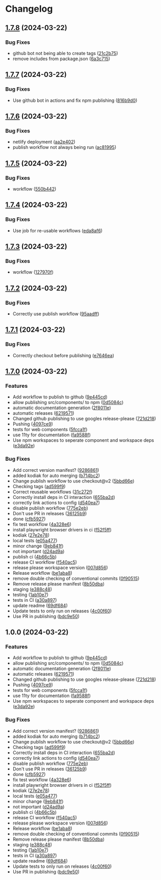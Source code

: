 # Changelog

## [1.7.8](https://github.com/hudson-newey/webcomponents-workspace/compare/web-components-workspace-v1.7.7...web-components-workspace-v1.7.8) (2024-03-22)


### Bug Fixes

* github bot not being able to create tags ([21c2b75](https://github.com/hudson-newey/webcomponents-workspace/commit/21c2b758177071c3fecb1ea73e607ed10b7f1e19))
* remove includes from package.json ([6a3c715](https://github.com/hudson-newey/webcomponents-workspace/commit/6a3c715065ecdebc1717a050ac1bf5891f067520))

## [1.7.7](https://github.com/hudson-newey/webcomponents-workspace/compare/web-components-workspace-v1.7.6...web-components-workspace-v1.7.7) (2024-03-22)


### Bug Fixes

* Use github bot in actions and fix npm publishing ([816b9d0](https://github.com/hudson-newey/webcomponents-workspace/commit/816b9d0b12e86e05ce37ff8dd66d7ad2b1ab0987))

## [1.7.6](https://github.com/hudson-newey/webcomponents-workspace/compare/web-components-workspace-v1.7.5...web-components-workspace-v1.7.6) (2024-03-22)


### Bug Fixes

* netlify deployment ([aa2e402](https://github.com/hudson-newey/webcomponents-workspace/commit/aa2e4023a8361c8b7f30777fa95732edfd028134))
* publish workflow not always being run ([ac81995](https://github.com/hudson-newey/webcomponents-workspace/commit/ac8199546e2a9c7d1abf7d1d68cbe170d0533c24))

## [1.7.5](https://github.com/hudson-newey/webcomponents-workspace/compare/web-components-workspace-v1.7.4...web-components-workspace-v1.7.5) (2024-03-22)


### Bug Fixes

* workflow ([550b442](https://github.com/hudson-newey/webcomponents-workspace/commit/550b4422f540135d5990afd82f97eeeb489ca377))

## [1.7.4](https://github.com/hudson-newey/webcomponents-workspace/compare/web-components-workspace-v1.7.3...web-components-workspace-v1.7.4) (2024-03-22)


### Bug Fixes

* Use job for re-usable workflows ([eda8af6](https://github.com/hudson-newey/webcomponents-workspace/commit/eda8af6b18a932b4f471d1d46eb71d8624732e06))

## [1.7.3](https://github.com/hudson-newey/webcomponents-workspace/compare/web-components-workspace-v1.7.2...web-components-workspace-v1.7.3) (2024-03-22)


### Bug Fixes

* workflow ([127970f](https://github.com/hudson-newey/webcomponents-workspace/commit/127970fef1718abef74db0411d97097901a7f262))

## [1.7.2](https://github.com/hudson-newey/webcomponents-workspace/compare/web-components-workspace-v1.7.1...web-components-workspace-v1.7.2) (2024-03-22)


### Bug Fixes

* Correctly use publish workflow ([95aadff](https://github.com/hudson-newey/webcomponents-workspace/commit/95aadff1e9a32c97dd8fbf8624541ef4911f8baa))

## [1.7.1](https://github.com/hudson-newey/webcomponents-workspace/compare/web-components-workspace-v1.7.0...web-components-workspace-v1.7.1) (2024-03-22)


### Bug Fixes

* Correctly checkout before publishing ([e7646ea](https://github.com/hudson-newey/webcomponents-workspace/commit/e7646ead8f1039c765822758433cbdf0b5ba49be))

## [1.7.0](https://github.com/hudson-newey/webcomponents-workspace/compare/web-components-workspace-v1.6.0...web-components-workspace-v1.7.0) (2024-03-22)


### Features

* Add workflow to publish to github ([9e445cd](https://github.com/hudson-newey/webcomponents-workspace/commit/9e445cd7ab698309093b390142a92d7d1068f178))
* allow publishing src/components/ to npm ([0d5084c](https://github.com/hudson-newey/webcomponents-workspace/commit/0d5084cb910d1079cd8c3d1f05fc9c1cd50f5dc7))
* automatic documentation generation ([2f8011e](https://github.com/hudson-newey/webcomponents-workspace/commit/2f8011e88644d72d9ca152f5555c05331acd35f2))
* automatic releases ([6219571](https://github.com/hudson-newey/webcomponents-workspace/commit/62195718ea0e19415c5b6e50f680cb8da955f8f0))
* Changed github publishing to use googles release-please ([721d218](https://github.com/hudson-newey/webcomponents-workspace/commit/721d21814253bc3e35db0e414c60bd1f2322d753))
* Pushing ([4097ce9](https://github.com/hudson-newey/webcomponents-workspace/commit/4097ce99a4e2f28747712005608d849a0a08ef0d))
* tests for web components ([5fcca1f](https://github.com/hudson-newey/webcomponents-workspace/commit/5fcca1f9ca67541e56132e55b5c5c49ce8e008eb))
* use 11ty for documentation ([fa9588f](https://github.com/hudson-newey/webcomponents-workspace/commit/fa9588f0b75af660cc0fbd0ec2007be092096f8a))
* Use npm workspaces to seperate component and workspace deps ([e3da92e](https://github.com/hudson-newey/webcomponents-workspace/commit/e3da92e84f26cbc1ae20b4769f285354ae6f285e))


### Bug Fixes

* Add correct version manifest? ([9286861](https://github.com/hudson-newey/webcomponents-workspace/commit/92868618d31ab4f57e39c50eafad0ef2a3054152))
* added kodiak for auto merging ([b714bc2](https://github.com/hudson-newey/webcomponents-workspace/commit/b714bc220fc0a7f4a4d039a58726b456045c0f09))
* Change publish workflow to use checkout@v2 ([5bbd66e](https://github.com/hudson-newey/webcomponents-workspace/commit/5bbd66e27fceafb6e768b372a5ff56899eb19cae))
* Checking tags ([ad599f9](https://github.com/hudson-newey/webcomponents-workspace/commit/ad599f9771fd597493b0c6b2aaf188a53a93ffb6))
* Correct reusable workflows ([31c272f](https://github.com/hudson-newey/webcomponents-workspace/commit/31c272f9ae32444ebaec59eb72593e614c9aa4f4))
* Correctly install deps in CI interaction ([655ba2d](https://github.com/hudson-newey/webcomponents-workspace/commit/655ba2d61060ea510334174036f19af66a333847))
* correctly link actions to config ([d540ea7](https://github.com/hudson-newey/webcomponents-workspace/commit/d540ea7a5407de2ef89cef59b690a8479845d0ce))
* disable publish workflow ([775e2eb](https://github.com/hudson-newey/webcomponents-workspace/commit/775e2eb6eb9332199f1b129008e8d696573a6adb))
* Don't use PR in releases ([36125b9](https://github.com/hudson-newey/webcomponents-workspace/commit/36125b95d609fef0b895a61188a4b8c5d01a9044))
* done ([cfb5927](https://github.com/hudson-newey/webcomponents-workspace/commit/cfb5927bb6f7de37456edd15d034a603dde29fe1))
* fix test workflow ([4a328e6](https://github.com/hudson-newey/webcomponents-workspace/commit/4a328e660a699adfafed1cbe2af5644edcd048cd))
* install playwright browser drivers in ci ([f52f5ff](https://github.com/hudson-newey/webcomponents-workspace/commit/f52f5ff98546a84ec3dcd9a171082478b8d4282b))
* kodiak ([27e2e78](https://github.com/hudson-newey/webcomponents-workspace/commit/27e2e78dbc9db91cae7f3676ff103d3b0b73411d))
* local tests ([e05a477](https://github.com/hudson-newey/webcomponents-workspace/commit/e05a477e459aab089fa3cacf3d2cdd31b381c6dc))
* minor change ([9eb841f](https://github.com/hudson-newey/webcomponents-workspace/commit/9eb841fb65dd942e7cb8072540726baff7c9bb79))
* not important ([d24ad9a](https://github.com/hudson-newey/webcomponents-workspace/commit/d24ad9ac2c218cad23dbe7e658d3a9af02cde5ac))
* publish ci ([4b66c5b](https://github.com/hudson-newey/webcomponents-workspace/commit/4b66c5bd3afa89ec89ad1e89c4b0c6aa5d8034b2))
* release CI workflow ([f540ac5](https://github.com/hudson-newey/webcomponents-workspace/commit/f540ac5377adcba4c40e9efbac39d23b6523b891))
* release please workspace version ([007d856](https://github.com/hudson-newey/webcomponents-workspace/commit/007d856f8d26be4eddbf81ef15791c30894d5f1f))
* Release workflow ([be1aba8](https://github.com/hudson-newey/webcomponents-workspace/commit/be1aba80db933c01901f3828cad431d7f07b9047))
* remove double checking of conventional commits ([0f90515](https://github.com/hudson-newey/webcomponents-workspace/commit/0f905156e645f6c5538778d6a272cad26aa4a718))
* Remove release please manifest ([8b50dba](https://github.com/hudson-newey/webcomponents-workspace/commit/8b50dbadce7d1da235e6c1aaa51d8c272cc38f94))
* staging ([e388c48](https://github.com/hudson-newey/webcomponents-workspace/commit/e388c480a54f284f47088ac5bd7ce6cfe7e1debc))
* testing ([1ab10e7](https://github.com/hudson-newey/webcomponents-workspace/commit/1ab10e74ee20325abd82872e5db6dc6999cc5ff7))
* tests in CI ([a30a897](https://github.com/hudson-newey/webcomponents-workspace/commit/a30a8973754171000e1b08b51236ff4f70044f58))
* update readme ([69df684](https://github.com/hudson-newey/webcomponents-workspace/commit/69df6844aa8997a44023a0a8589687c30c4167c2))
* Update tests to only run on releases ([4c00f60](https://github.com/hudson-newey/webcomponents-workspace/commit/4c00f605d34422e39f2f93a61072d999d9f0b60d))
* Use PR in publishing ([bdc9e50](https://github.com/hudson-newey/webcomponents-workspace/commit/bdc9e50d3b2a49b0285b3edaac5e9950fbdc058b))

## 1.0.0 (2024-03-22)


### Features

* Add workflow to publish to github ([9e445cd](https://github.com/hudson-newey/webcomponents-workspace/commit/9e445cd7ab698309093b390142a92d7d1068f178))
* allow publishing src/components/ to npm ([0d5084c](https://github.com/hudson-newey/webcomponents-workspace/commit/0d5084cb910d1079cd8c3d1f05fc9c1cd50f5dc7))
* automatic documentation generation ([2f8011e](https://github.com/hudson-newey/webcomponents-workspace/commit/2f8011e88644d72d9ca152f5555c05331acd35f2))
* automatic releases ([6219571](https://github.com/hudson-newey/webcomponents-workspace/commit/62195718ea0e19415c5b6e50f680cb8da955f8f0))
* Changed github publishing to use googles release-please ([721d218](https://github.com/hudson-newey/webcomponents-workspace/commit/721d21814253bc3e35db0e414c60bd1f2322d753))
* Pushing ([4097ce9](https://github.com/hudson-newey/webcomponents-workspace/commit/4097ce99a4e2f28747712005608d849a0a08ef0d))
* tests for web components ([5fcca1f](https://github.com/hudson-newey/webcomponents-workspace/commit/5fcca1f9ca67541e56132e55b5c5c49ce8e008eb))
* use 11ty for documentation ([fa9588f](https://github.com/hudson-newey/webcomponents-workspace/commit/fa9588f0b75af660cc0fbd0ec2007be092096f8a))
* Use npm workspaces to seperate component and workspace deps ([e3da92e](https://github.com/hudson-newey/webcomponents-workspace/commit/e3da92e84f26cbc1ae20b4769f285354ae6f285e))


### Bug Fixes

* Add correct version manifest? ([9286861](https://github.com/hudson-newey/webcomponents-workspace/commit/92868618d31ab4f57e39c50eafad0ef2a3054152))
* added kodiak for auto merging ([b714bc2](https://github.com/hudson-newey/webcomponents-workspace/commit/b714bc220fc0a7f4a4d039a58726b456045c0f09))
* Change publish workflow to use checkout@v2 ([5bbd66e](https://github.com/hudson-newey/webcomponents-workspace/commit/5bbd66e27fceafb6e768b372a5ff56899eb19cae))
* Checking tags ([ad599f9](https://github.com/hudson-newey/webcomponents-workspace/commit/ad599f9771fd597493b0c6b2aaf188a53a93ffb6))
* Correctly install deps in CI interaction ([655ba2d](https://github.com/hudson-newey/webcomponents-workspace/commit/655ba2d61060ea510334174036f19af66a333847))
* correctly link actions to config ([d540ea7](https://github.com/hudson-newey/webcomponents-workspace/commit/d540ea7a5407de2ef89cef59b690a8479845d0ce))
* disable publish workflow ([775e2eb](https://github.com/hudson-newey/webcomponents-workspace/commit/775e2eb6eb9332199f1b129008e8d696573a6adb))
* Don't use PR in releases ([36125b9](https://github.com/hudson-newey/webcomponents-workspace/commit/36125b95d609fef0b895a61188a4b8c5d01a9044))
* done ([cfb5927](https://github.com/hudson-newey/webcomponents-workspace/commit/cfb5927bb6f7de37456edd15d034a603dde29fe1))
* fix test workflow ([4a328e6](https://github.com/hudson-newey/webcomponents-workspace/commit/4a328e660a699adfafed1cbe2af5644edcd048cd))
* install playwright browser drivers in ci ([f52f5ff](https://github.com/hudson-newey/webcomponents-workspace/commit/f52f5ff98546a84ec3dcd9a171082478b8d4282b))
* kodiak ([27e2e78](https://github.com/hudson-newey/webcomponents-workspace/commit/27e2e78dbc9db91cae7f3676ff103d3b0b73411d))
* local tests ([e05a477](https://github.com/hudson-newey/webcomponents-workspace/commit/e05a477e459aab089fa3cacf3d2cdd31b381c6dc))
* minor change ([9eb841f](https://github.com/hudson-newey/webcomponents-workspace/commit/9eb841fb65dd942e7cb8072540726baff7c9bb79))
* not important ([d24ad9a](https://github.com/hudson-newey/webcomponents-workspace/commit/d24ad9ac2c218cad23dbe7e658d3a9af02cde5ac))
* publish ci ([4b66c5b](https://github.com/hudson-newey/webcomponents-workspace/commit/4b66c5bd3afa89ec89ad1e89c4b0c6aa5d8034b2))
* release CI workflow ([f540ac5](https://github.com/hudson-newey/webcomponents-workspace/commit/f540ac5377adcba4c40e9efbac39d23b6523b891))
* release please workspace version ([007d856](https://github.com/hudson-newey/webcomponents-workspace/commit/007d856f8d26be4eddbf81ef15791c30894d5f1f))
* Release workflow ([be1aba8](https://github.com/hudson-newey/webcomponents-workspace/commit/be1aba80db933c01901f3828cad431d7f07b9047))
* remove double checking of conventional commits ([0f90515](https://github.com/hudson-newey/webcomponents-workspace/commit/0f905156e645f6c5538778d6a272cad26aa4a718))
* Remove release please manifest ([8b50dba](https://github.com/hudson-newey/webcomponents-workspace/commit/8b50dbadce7d1da235e6c1aaa51d8c272cc38f94))
* staging ([e388c48](https://github.com/hudson-newey/webcomponents-workspace/commit/e388c480a54f284f47088ac5bd7ce6cfe7e1debc))
* testing ([1ab10e7](https://github.com/hudson-newey/webcomponents-workspace/commit/1ab10e74ee20325abd82872e5db6dc6999cc5ff7))
* tests in CI ([a30a897](https://github.com/hudson-newey/webcomponents-workspace/commit/a30a8973754171000e1b08b51236ff4f70044f58))
* update readme ([69df684](https://github.com/hudson-newey/webcomponents-workspace/commit/69df6844aa8997a44023a0a8589687c30c4167c2))
* Update tests to only run on releases ([4c00f60](https://github.com/hudson-newey/webcomponents-workspace/commit/4c00f605d34422e39f2f93a61072d999d9f0b60d))
* Use PR in publishing ([bdc9e50](https://github.com/hudson-newey/webcomponents-workspace/commit/bdc9e50d3b2a49b0285b3edaac5e9950fbdc058b))
